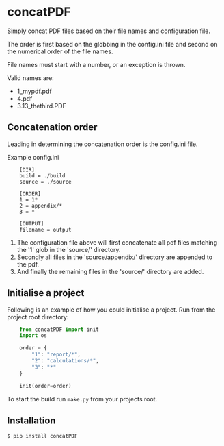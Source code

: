 # concatPDF

Simply concat PDF files based on their file names and configuration file.

The order is first based on the globbing in the config.ini file and second on the numerical order of the file names.

File names must start with a number, or an exception is thrown.

Valid names are:

* 1_mypdf.pdf
* 4.pdf
* 3.13_thethird.PDF

## Concatenation order

Leading in determining the concatenation order is the config.ini file.

Example config.ini
```
    [DIR]
    build = ./build
    source = ./source

    [ORDER]
    1 = 1*
    2 = appendix/*
    3 = *

    [OUTPUT]
    filename = output
```

1. The configuration file above will first concatenate all pdf files matching the '1' glob in the 'source/' directory.
2. Secondly all files in the 'source/appendix/' directory are appended to the pdf.
3. And finally the remaining files in the 'source/' directory are added.

## Initialise a project

Following is an example of how you could initialise a project. Run from the project root directory:

```python
    from concatPDF import init
    import os

    order = {
        "1": "report/*",
        "2": "calculations/*",
        "3": "*"
    }

    init(order=order)
```

To start the build run `make.py` from your projects root.

## Installation

`$ pip install concatPDF`